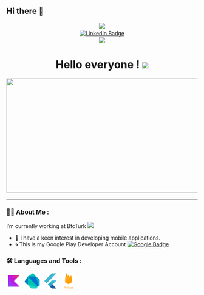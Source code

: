 ## Hi there 👋

<div id="header" align="center">
  <img src="https://media.giphy.com/media/M9gbBd9nbDrOTu1Mqx/giphy.gif" width="100"/>
</div>


<div id="badges" align="center">
  <a href="https://www.linkedin.com/in/mstffaozcnn/">
    <img src="https://img.shields.io/badge/LinkedIn-blue?style=for-the-badge&logo=linkedin&logoColor=white" alt="LinkedIn Badge"/>
  </a>
</div>


<div id="badges" align="center">
    <img src="https://komarev.com/ghpvc/?username=mustafaozcann&style=flat-square&color=blue" align="center">
    <h1>
    Hello everyone !
    <img src="https://media.giphy.com/media/hvRJCLFzcasrR4ia7z/giphy.gif" width="30px"/>
    </h1>

</div>


<div align="center">
  <img src="https://i.imgur.com/1irEscM.gif" width="600" height="300"/>
</div>

---

### :man_technologist: About Me :
I’m currently working at BtcTurk <img src="https://media.giphy.com/media/WUlplcMpOCEmTGBtBW/giphy.gif" width="30">

- :telescope: I have a keen interest in developing mobile applications.
- :cyclone: This is my Google Play Developer Account [![Google Badge](https://img.shields.io/badge/PlayConsole-go-success)](https://play.google.com/store/apps/dev?id=9091730122501830493&gl=TR)


### :hammer_and_wrench: Languages and Tools :



<div>
  <img src="https://github.com/devicons/devicon/blob/master/icons/kotlin/kotlin-original.svg" title="Kotlin" **alt="Kotlin" width="40" height="40"/>&nbsp;
  <img src="https://github.com/devicons/devicon/blob/master/icons/dart/dart-original.svg" title="Dart" **alt="Dart" width="40" height="40"/>&nbsp;
  <img src="https://github.com/devicons/devicon/blob/master/icons/flutter/flutter-original.svg" title="Flutter" alt="Flutter" width="40" height="40"/>&nbsp;
  <img src="https://github.com/devicons/devicon/blob/master/icons/firebase/firebase-plain-wordmark.svg" title="Firebase" alt="Firebase" width="40" 
  <img src="https://github.com/devicons/devicon/blob/master/icons/git/git-original-wordmark.svg" title="Git" **alt="Git" width="40" height="40"/>
</div>
